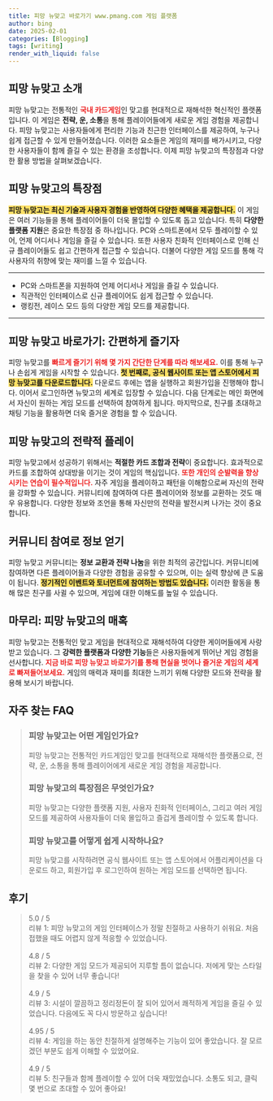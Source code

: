 ```yaml
---
title: 피망 뉴맞고 바로가기 www.pmang.com 게임 플랫폼
author: bing
date: 2025-02-01
categories: [Blogging]
tags: [writing]
render_with_liquid: false
---
```



<h2 id='피망 뉴맞고 소개'>피망 뉴맞고 소개</h2>

<p>피망 뉴맞고는 전통적인 <b><span style="color: #ee2323;">국내 카드게임</span></b>인 맞고를 현대적으로 재해석한 혁신적인 플랫폼입니다. 이 게임은 <b>전략, 운, 소통</b>을 통해 플레이어들에게 새로운 게임 경험을 제공합니다. 피망 뉴맞고는 사용자들에게 편리한 기능과 친근한 인터페이스를 제공하여, 누구나 쉽게 접근할 수 있게 만들어졌습니다. 이러한 요소들은 게임의 재미를 배가시키고, 다양한 사용자들이 함께 즐길 수 있는 환경을 조성합니다. 이제 피망 뉴맞고의 특장점과 다양한 활용 방법을 살펴보겠습니다.</p>

<h2 id='특장점'>피망 뉴맞고의 특장점</h2>

<p><b><span style="background-color: #ffe066;">피망 뉴맞고는 최신 기술과 사용자 경험을 반영하여 다양한 혜택을 제공합니다.</span></b> 이 게임은 여러 기능들을 통해 플레이어들이 더욱 몰입할 수 있도록 돕고 있습니다. 특히 <b>다양한 플랫폼 지원</b>은 중요한 특장점 중 하나입니다. PC와 스마트폰에서 모두 플레이할 수 있어, 언제 어디서나 게임을 즐길 수 있습니다. 또한 사용자 친화적 인터페이스로 인해 신규 플레이어들도 쉽고 간편하게 접근할 수 있습니다. 더불어 다양한 게임 모드를 통해 각 사용자의 취향에 맞는 재미를 느낄 수 있습니다.</p>

<hr />

<ul>
    <li>PC와 스마트폰을 지원하여 언제 어디서나 게임을 즐길 수 있습니다.</li>
    <li>직관적인 인터페이스로 신규 플레이어도 쉽게 접근할 수 있습니다.</li>
    <li>랭킹전, 레이스 모드 등의 다양한 게임 모드를 제공합니다.</li>
</ul>

<hr />

<h2 id='빠른 게임 시작 방법'>피망 뉴맞고 바로가기: 간편하게 즐기자</h2>

<p>피망 뉴맞고를 <b><span style="color: #ee2323;">빠르게 즐기기 위해 몇 가지 간단한 단계를 따라 해보세요.</span></b> 이를 통해 누구나 손쉽게 게임을 시작할 수 있습니다. <b><span style="background-color: #ffe066;">첫 번째로, 공식 웹사이트 또는 앱 스토어에서 피망 뉴맞고를 다운로드합니다.</span></b> 다운로드 후에는 앱을 실행하고 회원가입을 진행해야 합니다. 이어서 로그인하면 뉴맞고의 세계로 입장할 수 있습니다. 다음 단계로는 메인 화면에서 자신이 원하는 게임 모드를 선택하여 참여하게 됩니다. 마지막으로, 친구를 초대하고 채팅 기능을 활용하면 더욱 즐거운 경험을 할 수 있습니다.</p>

<h2 id='전략적 플레이'>피망 뉴맞고의 전략적 플레이</h2>

<p>피망 뉴맞고에서 성공하기 위해서는 <b>적절한 카드 조합과 전략</b>이 중요합니다. 효과적으로 카드를 조합하여 상대방을 이기는 것이 게임의 핵심입니다. <b><span style="color: #ee2323;">또한 개인의 순발력을 향상시키는 연습이 필수적입니다.</span></b> 자주 게임을 플레이하고 패턴을 이해함으로써 자신의 전략을 강화할 수 있습니다. 커뮤니티에 참여하여 다른 플레이어와 정보를 교환하는 것도 매우 유용합니다. 다양한 정보와 조언을 통해 자신만의 전략을 발전시켜 나가는 것이 중요합니다.</p>

<h2 id='게임 커뮤니티 활용'>커뮤니티 참여로 정보 얻기</h2>

<p>피망 뉴맞고 커뮤니티는 <b>정보 교환과 전략 나눔</b>을 위한 최적의 공간입니다. 커뮤니티에 참여하면 다른 플레이어들과 다양한 경험을 공유할 수 있으며, 이는 실력 향상에 큰 도움이 됩니다. <b><span style="background-color: #ffe066;">정기적인 이벤트와 토너먼트에 참여하는 방법도 있습니다.</span></b> 이러한 활동을 통해 많은 친구를 사귈 수 있으며, 게임에 대한 이해도를 높일 수 있습니다.</p>

<h2 id='결론'>마무리: 피망 뉴맞고의 매혹</h2>

<p>피망 뉴맞고는 전통적인 맞고 게임을 현대적으로 재해석하여 다양한 게이머들에게 사랑받고 있습니다. 그 <b>강력한 플랫폼과 다양한 기능</b>들은 사용자들에게 뛰어난 게임 경험을 선사합니다. <b><span style="color: #ee2323;">지금 바로 피망 뉴맞고 바로가기를 통해 현실을 벗어나 즐거운 게임의 세계로 빠져들어보세요.</span></b> 게임의 매력과 재미를 최대한 느끼기 위해 다양한 모드와 전략을 활용해 보시기 바랍니다.</p>


<h2 id='자주_찾는_FAQ'>자주 찾는 FAQ</h2>
<div itemscope="" itemtype="https://schema.org/FAQPage">
<blockquote>
<div itemscope="" itemprop="mainEntity" itemtype="https://schema.org/Question">
<h3 itemprop="name">피망 뉴맞고는 어떤 게임인가요?</h3>
<div itemscope="" itemprop="acceptedAnswer" itemtype="https://schema.org/Answer">
<span itemprop="text">
<p>피망 뉴맞고는 전통적인 카드게임인 맞고를 현대적으로 재해석한 플랫폼으로, 전략, 운, 소통을 통해 플레이어에게 새로운 게임 경험을 제공합니다.</p>
</span>
</div>
</div>
<div itemscope="" itemprop="mainEntity" itemtype="https://schema.org/Question">
<h3 itemprop="name">피망 뉴맞고의 특장점은 무엇인가요?</h3>
<div itemscope="" itemprop="acceptedAnswer" itemtype="https://schema.org/Answer">
<span itemprop="text">
<p>피망 뉴맞고는 다양한 플랫폼 지원, 사용자 친화적 인터페이스, 그리고 여러 게임 모드를 제공하여 사용자들이 더욱 몰입하고 즐겁게 플레이할 수 있도록 합니다.</p>
</span>
</div>
</div>
<div itemscope="" itemprop="mainEntity" itemtype="https://schema.org/Question">
<h3 itemprop="name">피망 뉴맞고를 어떻게 쉽게 시작하나요?</h3>
<div itemscope="" itemprop="acceptedAnswer" itemtype="https://schema.org/Answer">
<span itemprop="text">
<p>피망 뉴맞고를 시작하려면 공식 웹사이트 또는 앱 스토어에서 어플리케이션을 다운로드 하고, 회원가입 후 로그인하여 원하는 게임 모드를 선택하면 됩니다.</p>
</span>
</div>
</div>
</blockquote>
</div>
<h2 id='후기'>후기</h2>
<div itemscope itemtype="https://schema.org/Product">
  <blockquote>
  <div itemprop="review" itemscope itemtype="https://schema.org/Review">
      <div itemprop="reviewRating" itemscope itemtype="https://schema.org/Rating"> <span itemprop="ratingValue">5.0</span> / <span itemprop="bestRating">5</span> </div>
      <span itemprop="reviewBody">리뷰 1: 피망 뉴맞고의 게임 인터페이스가 정말 친절하고 사용하기 쉬워요. 처음 접했을 때도 어렵지 않게 적응할 수 있었습니다.</span>
  </div>
  <br>
  <div itemprop="review" itemscope itemtype="https://schema.org/Review">
      <div itemprop="reviewRating" itemscope itemtype="https://schema.org/Rating"> <span itemprop="ratingValue">4.8</span> / <span itemprop="bestRating">5</span> </div>
      <span itemprop="reviewBody">리뷰 2: 다양한 게임 모드가 제공되어 지루할 틈이 없습니다. 저에게 맞는 스타일을 찾을 수 있어 너무 좋습니다!</span>
  </div>
  <br>
  <div itemprop="review" itemscope itemtype="https://schema.org/Review">
      <div itemprop="reviewRating" itemscope itemtype="https://schema.org/Rating"> <span itemprop="ratingValue">4.9</span> / <span itemprop="bestRating">5</span> </div>
      <span itemprop="reviewBody">리뷰 3: 시설이 깔끔하고 정리정돈이 잘 되어 있어서 쾌적하게 게임을 즐길 수 있었습니다. 다음에도 꼭 다시 방문하고 싶습니다!</span>
  </div>
  <br>
  <div itemprop="review" itemscope itemtype="https://schema.org/Review">
      <div itemprop="reviewRating" itemscope itemtype="https://schema.org/Rating"> <span itemprop="ratingValue">4.95</span> / <span itemprop="bestRating">5</span> </div>
      <span itemprop="reviewBody">리뷰 4: 게임을 하는 동안 친절하게 설명해주는 기능이 있어 좋았습니다. 잘 모르겠던 부분도 쉽게 이해할 수 있었어요.</span>
  </div>
  <br>
  <div itemprop="review" itemscope itemtype="https://schema.org/Review">
      <div itemprop="reviewRating" itemscope itemtype="https://schema.org/Rating"> <span itemprop="ratingValue">4.9</span> / <span itemprop="bestRating">5</span> </div>
      <span itemprop="reviewBody">리뷰 5: 친구들과 함께 플레이할 수 있어 더욱 재밌었습니다. 소통도 되고, 클릭 몇 번으로 초대할 수 있어 좋아요!</span>
  </div>
  </blockquote>
</div>
